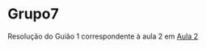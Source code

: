 # Grupo7

Resolução do Guião 1 correspondente à aula 2 em <a href=https://github.com/uminho-miei-engseg-18-19/Grupo7/tree/master/Aula2>Aula 2 </a>
